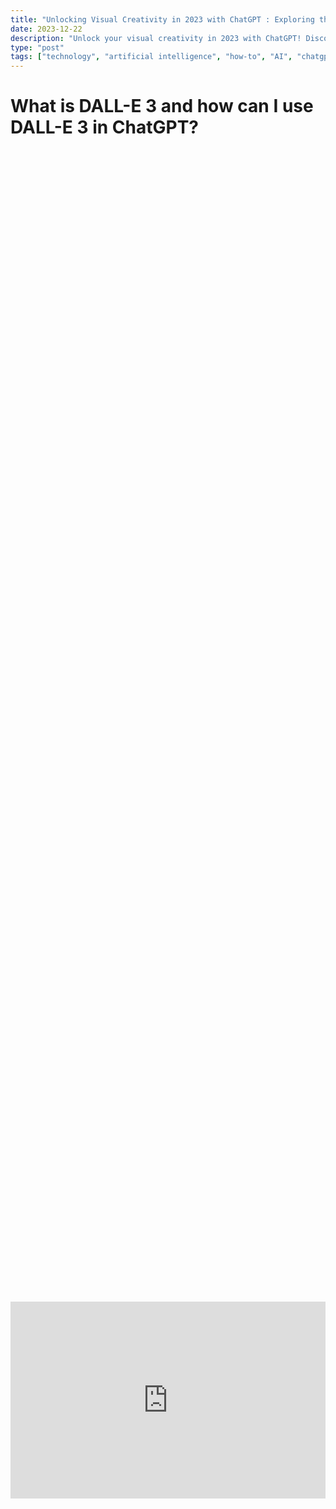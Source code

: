 ```yaml
---
title: "Unlocking Visual Creativity in 2023 with ChatGPT : Exploring the New DALL-E Feature in ChatGPT"
date: 2023-12-22
description: "Unlock your visual creativity in 2023 with ChatGPT! Discover the power of DALL-E 3, the AI system that generates stunning images from text."
type: "post"
tags: ["technology", "artificial intelligence", "how-to", "AI", "chatgpt", "openai", "dall e", "prompt engineering", "midjourney"]
---
```


# What is DALL-E 3 and how can I use DALL-E 3 in ChatGPT?

<div style="display: flex; justify-content: center; align-items: center; height: 100vh;">
<iframe width="560" height="315" src="https://www.youtube.com/embed/rueHwmpUijE?si=dr_JFfmj5NaroUPn" title="YouTube video player" frameborder="0" allow="accelerometer; autoplay; clipboard-write; encrypted-media; gyroscope; picture-in-picture; web-share" allowfullscreen>
</iframe>
</div>

DALL-E 3, developed by OpenAI, is a groundbreaking AI system capable of generating realistic images and art from natural language descriptions. In my latest video, I experimented with the same DALL-E 3 prompts featured in a recent blog post to evaluate its integration with ChatGPT.

## Accessing DALL-E 3 in ChatGPT
To use DALL-E 3 within ChatGPT, you need to subscribe to **ChatGPT Plus**, which is priced at $20/month. Subscribers gain access to several advanced features:

### GPT-4: The Next Evolution
GPT-4, the successor to GPT-3.5, is described by OpenAI as:

- "A large multimodal model, currently accepting text inputs and emitting text outputs, with planned support for image inputs in the future."

### Key Differences Between GPT-4 and GPT-3.5
- **Creativity**: GPT-4 exhibits enhanced creativity compared to GPT-3.5.
- **Visual Input**: GPT-4 introduces the capability for visual input.
- **Context Length**: It can process longer contexts.
- **Reasoning**: Advanced reasoning capabilities are a hallmark of GPT-4.
- **Accuracy**: It is more accurate than its predecessor.
- **Cost**: Operating GPT-3.5 is significantly cheaper than GPT-4.
- **Training Data**: GPT-4 was trained with 45 GB more data than GPT-3.5.
- **Precision**: GPT-4 produces more precise results.
- **Visual Data Interpretation**: Improved interpretation of visual information.

> **Note**: The message cap for GPT-4 users is now 50 messages every three hours, increased from the previous limit of 25!

### Browsing with Bing
ChatGPT Plus includes integration with Microsoft Bing, providing users the ability to access recent information, which is crucial given ChatGPT's knowledge cutoff in January 2022. This feature allows users to browse various websites and receive concise summaries with credible references.

## Upcoming Content
Stay tuned for upcoming videos where we'll delve deeper into these features. Don't forget to subscribe for more updates!

---